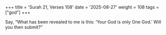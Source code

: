 +++
title = 'Surah 21, Verses 108'
date = '2025-08-27'
weight = 108
tags = ["god"]
+++

Say, “What has been revealed to me is this: ‘Your God is only One God.’ Will you then submit?”